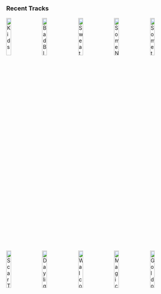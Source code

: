 ### Recent Tracks
[<img src='https://lastfm.freetls.fastly.net/i/u/300x300/996e2f00e3b7aeaca4748aed1d3bb1e3.png' width='16%' height='16%' alt='Kids'>](https://www.last.fm/music/mgmt/_/kids)&nbsp;&nbsp;&nbsp;&nbsp;[<img src='https://lastfm.freetls.fastly.net/i/u/300x300/65208a958781430ec324b8fde668ec29.png' width='16%' height='16%' alt='Bad Blood'>](https://www.last.fm/music/bastille/_/bad%2bblood)&nbsp;&nbsp;&nbsp;&nbsp;[<img src='https://lastfm.freetls.fastly.net/i/u/300x300/63bd5abec2474e8f9ecff9dd86385e8f.png' width='16%' height='16%' alt='Sweater Weather'>](https://www.last.fm/music/the%2bneighbourhood/_/sweater%2bweather)&nbsp;&nbsp;&nbsp;&nbsp;[<img src='https://lastfm.freetls.fastly.net/i/u/300x300/23c8bf46a0794deeb989fb2edd8b1e76.png' width='16%' height='16%' alt='Some Nights'>](https://www.last.fm/music/fun./_/some%2bnights)&nbsp;&nbsp;&nbsp;&nbsp;[<img src='https://lastfm.freetls.fastly.net/i/u/300x300/aa9e02325be944cab8e4392f1948f5e0.png' width='16%' height='16%' alt='Something Good Can Work'>](https://www.last.fm/music/two%2bdoor%2bcinema%2bclub/_/something%2bgood%2bcan%2bwork)&nbsp;&nbsp;&nbsp;&nbsp;<br>[<img src='https://lastfm.freetls.fastly.net/i/u/300x300/a1ef00507ce94ac6b59d00d6603a1a22.png' width='16%' height='16%' alt='Scar Tissue'>](https://www.last.fm/music/red%2bhot%2bchili%2bpeppers/_/scar%2btissue)&nbsp;&nbsp;&nbsp;&nbsp;[<img src='https://lastfm.freetls.fastly.net/i/u/300x300/cb40fb320ee843dbbc1e4eae29ed3bfe.png' width='16%' height='16%' alt='Daylight'>](https://www.last.fm/music/matt%2b%2526%2bkim/_/daylight)&nbsp;&nbsp;&nbsp;&nbsp;[<img src='https://lastfm.freetls.fastly.net/i/u/300x300/61fe67ac1045c545a57bfc81da022f91.png' width='16%' height='16%' alt='Walcott'>](https://www.last.fm/music/vampire%2bweekend/_/walcott)&nbsp;&nbsp;&nbsp;&nbsp;[<img src='https://lastfm.freetls.fastly.net/i/u/300x300/f021267cf74c4cf2cc01ecb4ddb66198.png' width='16%' height='16%' alt='Magic'>](https://www.last.fm/music/coldplay/_/magic)&nbsp;&nbsp;&nbsp;&nbsp;[<img src='https://lastfm.freetls.fastly.net/i/u/300x300/99052cb9c4304f33a104995426c52db8.png' width='16%' height='16%' alt='Gold on the Ceiling'>](https://www.last.fm/music/the%2bblack%2bkeys/_/gold%2bon%2bthe%2bceiling)&nbsp;&nbsp;&nbsp;&nbsp;<br>